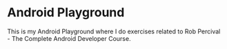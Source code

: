 # Android Playground

This is my Android Playground where I do exercises related to Rob Percival - The Complete Android Developer Course.
